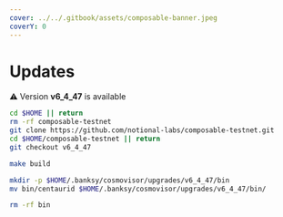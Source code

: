 ```yaml
---
cover: ../../.gitbook/assets/composable-banner.jpeg
coverY: 0
---
```


# Updates

⚠️ Version **v6_4_47** is available

```bash
cd $HOME || return
rm -rf composable-testnet
git clone https://github.com/notional-labs/composable-testnet.git
cd $HOME/composable-testnet || return
git checkout v6_4_47

make build

mkdir -p $HOME/.banksy/cosmovisor/upgrades/v6_4_47/bin
mv bin/centaurid $HOME/.banksy/cosmovisor/upgrades/v6_4_47/bin/

rm -rf bin
```

